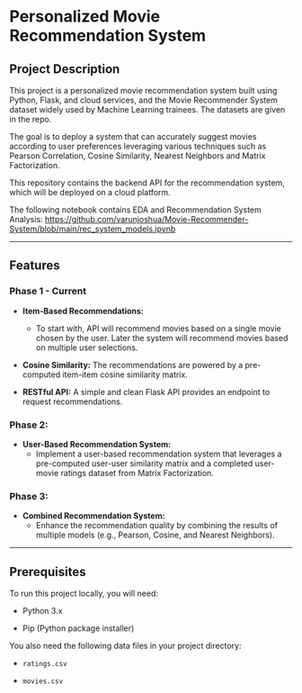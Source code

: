 # Personalized Movie Recommendation System

## Project Description

This project is a personalized movie recommendation system built using Python, Flask, and cloud services, and the Movie Recommender System dataset widely used by Machine Learning trainees. The datasets are given in the repo. 

The goal is to deploy a system that can accurately suggest movies according to user preferences leveraging various techniques such as Pearson Correlation, Cosine Similarity, Nearest Neighbors and Matrix Factorization.

This repository contains the backend API for the recommendation system, which will be deployed on a cloud platform.

The following notebook contains EDA and Recommendation System Analysis: https://github.com/varunjoshua/Movie-Recommender-System/blob/main/rec_system_models.ipynb 

-----------------------------------------------------

## Features 

### Phase 1 - Current

* **Item-Based Recommendations:**
  * To start with, API will recommend movies based on a single movie chosen by the user. Later the system will recommend movies based on multiple user selections. 

* **Cosine Similarity:** The recommendations are powered by a pre-computed item-item cosine similarity matrix.

* **RESTful API:** A simple and clean Flask API provides an endpoint to request recommendations.


### Phase 2: 

* **User-Based Recommendation System:**
  * Implement a user-based recommendation system that leverages a pre-computed user-user similarity matrix and a completed user-movie ratings dataset from Matrix Factorization.


### Phase 3: 

* **Combined Recommendation System:**
  * Enhance the recommendation quality by combining the results of multiple models (e.g., Pearson, Cosine, and Nearest Neighbors).



-----------------------------------------------------

## Prerequisites

To run this project locally, you will need:

* Python 3.x

* Pip (Python package installer)

You also need the following data files in your project directory:

* `ratings.csv`

* `movies.csv`

